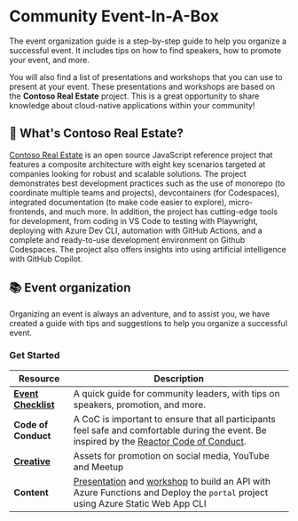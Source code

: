 # Community Event-In-A-Box

The event organization guide is a step-by-step guide to help you organize a successful event. It includes tips on how to find speakers, how to promote your event, and more.

You will also find a list of presentations and workshops that you can use to present at your event. These presentations and workshops are based on the **Contoso Real Estate** project. This is a great opportunity to share knowledge about cloud-native applications within your community!

## 🤔 What's Contoso Real Estate?

[Contoso Real Estate](https://github.com/Azure-Samples/contoso-real-estate) is an open source JavaScript reference project that features a composite architecture with eight key scenarios targeted at companies looking for robust and scalable solutions. The project demonstrates best development practices such as the use of monorepo (to coordinate multiple teams and projects), devcontainers (for Codespaces), integrated documentation (to make code easier to explore), micro-frontends, and much more. In addition, the project has cutting-edge tools for development, from coding in VS Code to testing with Playwright, deploying with Azure Dev CLI, automation with GitHub Actions, and a complete and ready-to-use development environment on Github Codespaces. The project also offers insights into using artificial intelligence with GitHub Copilot.

## 📚 Event organization
Organizing an event is always an adventure, and to assist you, we have created a guide with tips and suggestions to help you organize a successful event.

### Get Started

| Resource      | Description |
| ----------- | ----------- |
| **[Event Checklist](event-organization/README.md)**      | A quick guide for community leaders, with tips on speakers, promotion, and more. |
| **Code of Conduct**   | A CoC is important to ensure that all participants feel safe and comfortable during the event. Be inspired by the [Reactor Code of Conduct](https://developer.microsoft.com/reactor/CodeOfConduct/).       |
| **[Creative](event-organization/Creative)**   | Assets for promotion on social media, YouTube and Meetup      |
| **Content**   | [Presentation](content/presentations) and [workshop](content/challenge-project) to build an API with Azure Functions and Deploy the `portal` project using Azure Static Web App CLI      |
